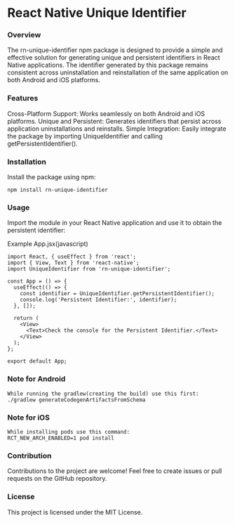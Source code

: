 # React Native Unique Identifier
### Overview
The rn-unique-identifier npm package is designed to provide a simple and effective solution for generating unique and persistent identifiers in React Native applications. The identifier generated by this package remains consistent across uninstallation and reinstallation of the same application on both Android and iOS platforms.

### Features
Cross-Platform Support: Works seamlessly on both Android and iOS platforms.
Unique and Persistent: Generates identifiers that persist across application uninstallations and reinstalls.
Simple Integration: Easily integrate the package by importing UniqueIdentifier and calling getPersistentIdentifier().

### Installation
Install the package using npm:
```
npm install rn-unique-identifier
```
### Usage
Import the module in your React Native application and use it to obtain the persistent identifier:

Example App.jsx(javascript)
```
import React, { useEffect } from 'react';
import { View, Text } from 'react-native';
import UniqueIdentifier from 'rn-unique-identifier';

const App = () => {
  useEffect(() => {
    const identifier = UniqueIdentifier.getPersistentIdentifier();
    console.log('Persistent Identifier:', identifier);
  }, []);

  return (
    <View>
      <Text>Check the console for the Persistent Identifier.</Text>
    </View>
  );
};

export default App;
```
### Note for Android
```
While running the gradlew(creating the build) use this first:
./gradlew generateCodegenArtifactsFromSchema
```

### Note for iOS
```
While installing pods use this command:
RCT_NEW_ARCH_ENABLED=1 pod install
```

### Contribution
Contributions to the project are welcome! Feel free to create issues or pull requests on the GitHub repository.

### License
This project is licensed under the MIT License.
